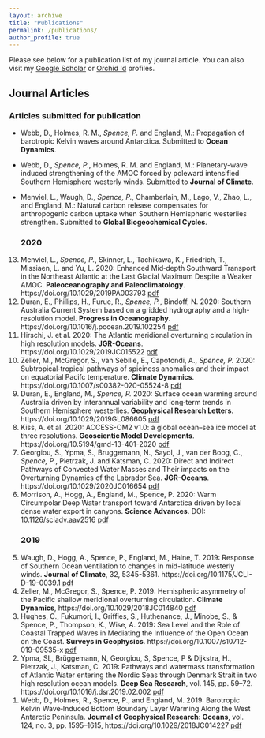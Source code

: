 ```yaml
---
layout: archive
title: "Publications"
permalink: /publications/
author_profile: true
---
```


<section class="page__content" itemprop="text">

<p>Please see below for a publication list of my journal article. You can also visit my <a href="https://scholar.google.com/citations?user=GlrxwVIAAAAJ">Google Scholar</a> or <a href="https://orcid.org/0000-0001-5156-2204">Orchid Id</a> profiles.</p>

<h2 id="journal-articles">Journal Articles</h2>

<h3 id="articles-submitted-for-publication">Articles submitted for publication</h3>

<ul>

<li><p>Webb, D., Holmes, R. M., <em>Spence, P.</em> and England, M.: Propagation of barotropic Kelvin waves around Antarctica. Submitted to <strong>Ocean Dynamics</strong>.</p></li>

<li><p>Webb, D., <em>Spence, P.</em>, Holmes, R. M. and England, M.: Planetary-wave induced strengthening of the AMOC forced by poleward intensified Southern Hemisphere westerly winds. Submitted to <strong>Journal of Climate</strong>.</p></li>

<li><p>Menviel, L., Waugh, D., <em>Spence, P.</em>, Chamberlain, M., Lago, V., Zhao, L., and England, M.: Natural carbon release compensates for anthropogenic carbon uptake when Southern Hemispheric westerlies strengthen. Submitted to <strong>Global Biogeochemical Cycles</strong>.</p></li>

</ul>


<ol reversed>

<h3 id="2020">2020</h3>

<li>Menviel, L., <em>Spence, P.</em>, Skinner, L., Tachikawa, K., Friedrich, T., Missiaen, L. and Yu, L. 2020: Enhanced Mid‐depth Southward Transport in the Northeast Atlantic at the Last Glacial Maximum Despite a Weaker AMOC. <strong>Paleoceanography and Paleoclimatology</strong>. https://doi.org/10.1029/2019PA003793  <a href="/files/2019PA003793.pdf">pdf</a></li>

<li>Duran, E., Phillips, H., Furue, R., <em>Spence, P.</em>, Bindoff, N. 2020: Southern Australia Current System based on a gridded hydrography and a high-resolution model. <strong>Progress in Oceanography</strong>. https://doi.org/10.1016/j.pocean.2019.102254 <a href="/files/1-s2.0-S0079661119304343-main.pdf">pdf</a> </li>

<li>Hirschi, J. et al. 2020: The Atlantic meridional overturning circulation in high resolution models.<strong> JGR-Oceans</strong>. https://doi.org/10.1029/2019JC015522 <a href="/files/2019JC015522.pdf">pdf</a> </li>

<li>Zeller, M., McGregor, S., van Sebille, E., Capotondi, A., <em>Spence, P.</em> 2020: Subtropical‑tropical pathways of spiciness anomalies and their impact on equatorial Pacifc temperature. <strong>Climate Dynamics</strong>. https://doi.org/10.1007/s00382-020-05524-8 <a href="/files/Zeller2021_Article.pdf">pdf</a> </li>

<li>Duran, E., England, M., <em>Spence, P.</em> 2020: Surface ocean warming around Australia driven by interannual variability and long‐term trends in Southern Hemisphere westerlies. <strong>Geophysical Research Letters</strong>. https://doi.org/10.1029/2019GL086605 <a href="/files/2019GL086605.pdf">pdf</a></li>

<li>Kiss, A. et al. 2020: ACCESS-OM2 v1.0: a global ocean–sea ice model at three resolutions. <strong>Geoscientic Model Developments</strong>. https://doi.org/10.5194/gmd-13-401-2020 <a href="/files/gmd-13-401-2020.pdf">pdf</a> </li>

<li>Georgiou, S., Ypma, S., Bruggemann, N., Sayol, J., van der Boog, C., <em>Spence, P.</em>, Pietrzak, J. and Katsman, C. 2020: Direct and Indirect Pathways of Convected Water Masses and Their impacts on the Overturning Dynamics of the Labrador Sea. <strong>JGR-Oceans</strong>. https://doi.org/10.1029/2020JC016654 <a href="/files/2020JC016654.pdf">pdf</a> </li>

<li>Morrison, A., Hogg, A., England, M., Spence, P. 2020: Warm Circumpolar Deep Water transport toward Antarctica driven by local dense water export in canyons. <strong>Science Advances</strong>. DOI: 10.1126/sciadv.aav2516 <a href="/files/eaav2516.full.pdf">pdf</a></li>

<h3 id="2019">2019</h3>

  <li>Waugh, D., Hogg, A., Spence, P., England, M., Haine, T. 2019: Response of Southern Ocean ventilation to changes in mid-latitude westerly winds. <strong>Journal of Climate</strong>, 32, 5345-5361. https://doi.org/10.1175/JCLI-D-19-0039.1 <a href="/files/Waugh2019.pdf">pdf</a></li>
  

<li> Zeller, M., McGregor, S., Spence, P. 2019: Hemispheric asymmetry of the Pacific shallow meridional overturning circulation. <strong>Climate Dynamics</strong>, https://doi.org/10.1029/2018JC014840 <a href="/files/2018JC014840.pdf">pdf</a></li>


<li> Hughes, C., Fukumori, I., Griffies, S., Huthenance, J., Minobe, S., & Spence, P., Thompson, K., Wise, A. 2019: Sea Level and the Role of Coastal Trapped Waves in Mediating the Influence of the Open Ocean on the Coast. <strong>Surveys in Geophysics</strong>. https://doi.org/10.1007/s10712-019-09535-x <a href="/files/2018JC014840.pdf">pdf</a></li>

<li>Ypma, SL, Brüggemann, N, Georgiou, S, Spence, P & Dijkstra, H., Pietrzak, J., Katsman, C. 2019: Pathways and watermass transformation of Atlantic Water entering the Nordic Seas through Denmark Strait in two high resolution ocean models. <strong>Deep Sea Research</strong>, vol. 145, pp. 59–72. https://doi.org/10.1016/j.dsr.2019.02.002 <a href="/files/1-s2.0-S0967063718302620-main.pdf">pdf</a></li>

<li>Webb, D., Holmes, R., Spence, P., and England, M. 2019: Barotropic Kelvin Wave‐Induced Bottom Boundary Layer Warming Along the West Antarctic Peninsula. <strong> Journal of Geophysical Research: Oceans</strong>, vol. 124, no. 3, pp. 1595–1615, https://doi.org/10.1029/2018JC014227 <a href="2018JC014227.pdf">pdf</a>  </li>


</ol>


